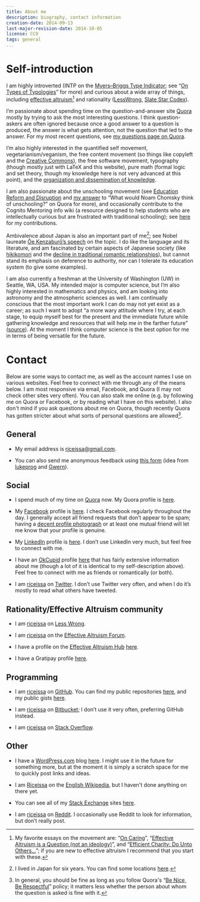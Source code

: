 ```yaml
---
title: About me
description: biography, contact information
creation-date: 2014-09-13
last-major-revision-date: 2014-10-05
license: CC0
tags: general
...
```


# Self-introduction

I am highly introverted (INTP on the [Myers–Briggs Type Indicator](https://en.wikipedia.org/wiki/Myers-Briggs_Type_Indicator); see “[On Types of Typologies](http://slatestarcodex.com/2014/05/27/on-types-of-typologies/)” for more) and curious about a wide array of things, including [effective altruism](/effective-altruism-links)[^ea]  and rationality ([LessWrong](http://lesswrong.com), [Slate Star Codex](http://slatestarcodex.com/)).

[^ea]: My favorite essays on the movement are: “[On Caring](http://lesswrong.com/lw/l30/on_caring/)”, “[Effective Altruism is a Question (not an ideology)](http://effective-altruism.com/ea/9s/effective_altruism_is_a_question_not_an_ideology/)”, and “[Efficient Charity: Do Unto Others...](http://lesswrong.com/lw/3gj/efficient_charity_do_unto_others/)”; if you are new to effective altruism I recommend that you start with these.

I’m passionate about spending time on the question-and-answer site [Quora](http://quora.com) mostly by trying to ask the most interesting questions.
I think question-askers are often ignored because once a good answer to a question is produced, the answer is what gets attention, not the question that led to the answer.
For my most recent questions, see [my questions page on Quora](https://www.quora.com/Issa-Rice/questions).

I’m also highly interested in
the quantified self movement,
vegetarianism/veganism,
the free content movement (so things like copyleft and the [Creative Commons](https://en.wikipedia.org/wiki/Creative_Commons)),
the free software movement,
typography (though mostly just with LaTeX and this website),
pure math (formal logic and set theory, though my knowledge here is not very advanced at this point),
and the [organization and dissemination of knowledge](/content-creation-the-organization-and-dissemination-of-knowledge).

I am also passionate about the unschooling movement (see [Education Reform and Disruption](https://www.quora.com/Education-Reform-and-Disruption) and [my answer](https://www.quora.com/What-would-Noam-Chomsky-think-of-unschooling/answer/Issa-Rice) to “What would Noam Chomsky think of unschooling?” on Quora for more), and occasionally contribute to the Cognito Mentoring info wiki (a resource designed to help students who are intellectually curious but are frustrated with traditional schooling); see [here](http://info.cognitomentoring.org/wiki/Special:Contributions/Riceissa) for my contributions.

Ambivalence about Japan is also an important part of me[^japan]; see Nobel laureate [Ōe Kenzaburō’s speech](http://www.nobelprize.org/nobel_prizes/literature/laureates/1994/oe-lecture.html) on the topic.
I do like the language and its literature, and am fascinated by certain aspects of Japanese society (like [hikikomori](https://en.wikipedia.org/wiki/Hikikomori) and the [decline in traditional romantic relationships](http://www.webcitation.org/query?url=http%3A%2F%2Fwww.theguardian.com%2Fworld%2F2013%2Foct%2F20%2Fyoung-people-japan-stopped-having-sex&date=2014-11-16)), but cannot stand its emphasis on deference to authority, nor can I tolerate its education system (to give some examples).

[^japan]: I lived in Japan for six years.
You can find some locations [here](https://www.quora.com/Issa-Rice/about).

I am also currently a freshman at the University of Washington (UW) in Seattle, WA, USA.
My intended major is computer science, but I’m also highly interested in mathematics and physics, and am looking into astronomy and the atmospheric sciences as well.
I am continually conscious that the most important work I can do may not yet exist as a career; as such I want to adopt “a more wary attitude where I try, at each stage, to equip myself best for the present and the immediate future while gathering knowledge and resources that will help me in the farther future” ([source](https://whatisresearch.wordpress.com/2007/08/30/to-be-set-aside/)).
At the moment I think computer science is the best option for me in terms of being versatile for the future.


# Contact

Below are some ways to contact me, as well as the account names I use on various websites.
Feel free to connect with me through any of the means below.
I am most responsive via email, Facebook, and Quora (I may not check other sites very often).
You can also stalk me online (e.g. by following me on Quora or Facebook, or by reading what I have on this website).
I also don't mind if you ask questions about me on Quora, though recently Quora has gotten stricter about what sorts of personal questions are allowed[^bnbr].

[^bnbr]: In general, you should be fine as long as you follow Quora's “[Be Nice, Be Respectful](https://www.quora.com/What-is-Quoras-Be-Nice-Be-Respectful-policy)” policy; it matters less whether the person about whom the question is asked is fine with it.

## General

- My email address is [riceissa@gmail.com](mailto:riceissa@gmail.com).

- You can also send me anonymous feedback using [this form](https://docs.google.com/forms/d/1AbwmuMIyzB5X7P4ysL71vGD4WnMxsCKsAZULLc0X7V0/viewform?usp=send_form) (idea from [lukeprog](http://lesswrong.com/lw/8bt/tell_me_what_you_think_of_me/) and [Gwern](http://www.gwern.net/About#anonymous-feedback)).

## Social

- I spend much of my time on [Quora](https://quora.com) now.
My Quora profile is [here](https://www.quora.com/Issa-Rice).

- My [Facebook](https://www.facebook.com/) profile is [here](https://www.facebook.com/riceissa).
I check Facebook regularly throughout the day.
I generally accept all friend requests that don’t appear to be spam; having a [decent profile photograph](http://info.cognitomentoring.org/wiki/Using_Facebook_effectively#Profile_photograph) or at least one mutual friend will let me know that your profile is genuine.

- My [LinkedIn](https://www.linkedin.com/) profile is [here](https://www.linkedin.com/profile/view?id=352995114).
I don’t use LinkedIn very much, but feel free to connect with me.

- I have an [OkCupid](http://www.okcupid.com/) profile [here](http://www.okcupid.com/profile/riceissa) that has fairly extensive information about me (though a lot of it is identical to my self-description above).
Feel free to connect with me as friends or romantically (or both).

- I am [riceissa](https://twitter.com/riceissa) on [Twitter](https://twitter.com/).
I don’t use Twitter very often, and when I do it’s mostly to read what others have tweeted.

## Rationality/Effective Altruism community

- I am [riceissa](http://lesswrong.com/user/riceissa/overview/) on [Less Wrong](http://lesswrong.com/).

- I am [riceissa](http://effective-altruism.com/user/riceissa/) on the [Effective Altruism Forum](http://effective-altruism.com/).

- I have a profile on the [Effective Altruism Hub](http://effectivealtruismhub.com/) [here](http://effectivealtruismhub.com/user/riceissa).

- I have a Gratipay profile [here](https://gratipay.com/riceissa/).

## Programming

- I am [riceissa](https://github.com/riceissa/) on [GitHub](https://github.com/).
You can find my public repositories [here](https://github.com/riceissa?tab=repositories), and my public gists [here](https://gist.github.com/riceissa).

- I am [riceissa](https://bitbucket.org/riceissa) on [Bitbucket](https://bitbucket.org/); I don’t use it very often, preferring GitHub instead.

- I am [riceissa](https://stackoverflow.com/users/3422337/riceissa) on [Stack Overflow](https://stackoverflow.com/).

## Other

- I have a [WordPress.com](https://wordpress.com/) blog [here](https://riceissa.wordpress.com/).
I might use it in the future for something more, but at the moment it is simply a scratch space for me to quickly post links and ideas.

- I am [Riceissa](http://en.wikipedia.org/wiki/User:Riceissa) on the [English Wikipedia](http://en.wikipedia.org/wiki/Main_Page), but I haven't done anything on there yet.

- You can see all of my [Stack Exchange](http://stackexchange.com/) sites [here](http://stackexchange.com/users/1643345/riceissa?tab=accounts).

- I am [riceissa](https://www.reddit.com/user/riceissa/) on [Reddit](http://www.reddit.com/).
I occasionally use Reddit to look for information, but don’t really post.
